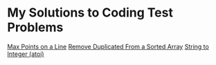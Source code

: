 # My Solutions to Coding Test Problems

[Max Points on a Line](MaxPoints.js)
[Remove Duplicated From a Sorted Array](RemoveDuplicatesFromASortedArray.js)
[String to Integer (atoi)](StringToInteger.js)
